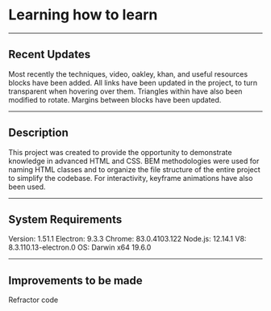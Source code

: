 # Learning how to learn



___________________________
## Recent Updates 
Most recently the techniques, video, oakley, khan, and useful resources blocks have been added. All links have been updated in the project, to turn transparent when hovering over them. Triangles within have also been modified to rotate. Margins between blocks have been updated. 



___________________________
## Description 
This project was created to provide the opportunity to demonstrate knowledge in advanced HTML and CSS. BEM methodologies were used for naming HTML classes and to organize the file structure of the entire project to simplify the codebase. For interactivity, keyframe animations have also been used. 



___________________________
## System Requirements
Version: 1.51.1
Electron: 9.3.3
Chrome: 83.0.4103.122
Node.js: 12.14.1
V8: 8.3.110.13-electron.0
OS: Darwin x64 19.6.0

___________________________
## Improvements to be made
Refractor code